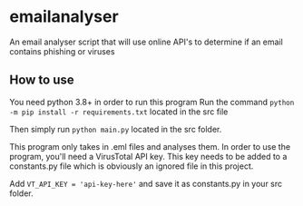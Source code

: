 # emailanalyser
An email analyser script that will use online API's to determine if an email contains phishing or viruses

## How to use
You need python 3.8+ in order to run this program
Run the command `python -m pip install -r requirements.txt` located in the src file

Then simply run `python main.py` located in the src folder.

This program only takes in .eml files and analyses them.
In order to use the program, you'll need a VirusTotal API key. This key needs to be added to a constants.py file which is obviously an ignored file in this project.

Add `VT_API_KEY = 'api-key-here'` and save it as constants.py in your src folder.
